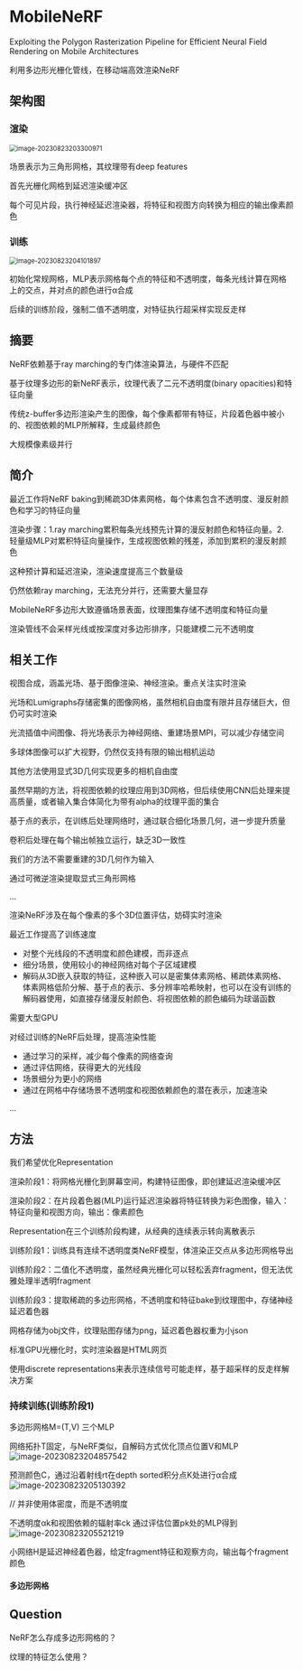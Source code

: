 # MobileNeRF

Exploiting the Polygon Rasterization Pipeline for Efficient Neural Field Rendering on Mobile Architectures

利用多边形光栅化管线，在移动端高效渲染NeRF



## 架构图

### 渲染

<img src="https://cdn.jsdelivr.net/gh/twtsuif/picture/twtsuif2023-08-23/cf530d4a1eefe88f84963e08d418790f--324c--image-20230823203300971.png" alt="image-20230823203300971" style="zoom:80%;" />

场景表示为三角形网格，其纹理带有deep features

首先光栅化网格到延迟渲染缓冲区

每个可见片段，执行神经延迟渲染器，将特征和视图方向转换为相应的输出像素颜色



### 训练

<img src="https://cdn.jsdelivr.net/gh/twtsuif/picture/twtsuif2023-08-23/fe2b46ca286d00a714edd059b1778ad1--79fd--image-20230823204101897.png" alt="image-20230823204101897" style="zoom:80%;" />

初始化常规网格，MLP表示网格每个点的特征和不透明度，每条光线计算在网格上的交点，并对点的颜色进行α合成

后续的训练阶段，强制二值不透明度，对特征执行超采样实现反走样





## 摘要

NeRF依赖基于ray marching的专门体渲染算法，与硬件不匹配

基于纹理多边形的新NeRF表示，纹理代表了二元不透明度(binary opacities)和特征向量

传统z-buffer多边形渲染产生的图像，每个像素都带有特征，片段着色器中被小的、视图依赖的MLP所解释，生成最终颜色

大规模像素级并行



## 简介

最近工作将NeRF baking到稀疏3D体素网格，每个体素包含不透明度、漫反射颜色和学习的特征向量

渲染步骤：1.ray marching累积每条光线预先计算的漫反射颜色和特征向量。2. 轻量级MLP对累积特征向量操作，生成视图依赖的残差，添加到累积的漫反射颜色

这种预计算和延迟渲染，渲染速度提高三个数量级

仍然依赖ray marching，无法充分并行，还需要大量显存



MobileNeRF多边形大致遵循场景表面，纹理图集存储不透明度和特征向量

渲染管线不会采样光线或按深度对多边形排序，只能建模二元不透明度



## 相关工作

视图合成，涵盖光场、基于图像渲染、神经渲染。重点关注实时渲染



光场和Lumigraphs存储密集的图像网格，虽然相机自由度有限并且存储巨大，但仍可实时渲染

光流插值中间图像、将光场表示为神经网络、重建场景MPI，可以减少存储空间

多球体图像可以扩大视野，仍然仅支持有限的输出相机运动



其他方法使用显式3D几何实现更多的相机自由度

虽然早期的方法，将视图依赖的纹理应用到3D网格，但后续使用CNN后处理来提高质量，或者输入集合体简化为带有alpha的纹理平面的集合

基于点的表示，在训练后处理网络时，通过联合细化场景几何，进一步提升质量

卷积后处理在每个输出帧独立运行，缺乏3D一致性

我们的方法不需要重建的3D几何作为输入



通过可微逆渲染提取显式三角形网格

...



渲染NeRF涉及在每个像素的多个3D位置评估，妨碍实时渲染

最近工作提高了训练速度

- 对整个光线段的不透明度和颜色建模，而非逐点
- 细分场景，使用较小的神经网络对每个子区域建模
- 解码从3D嵌入获取的特征，这种嵌入可以是密集体素网格、稀疏体素网格、体素网格低阶分解、基于点的表示、多分辨率哈希映射，也可以在没有训练的解码器使用，如直接存储漫反射颜色、将视图依赖的颜色编码为球谐函数

需要大型GPU



对经过训练的NeRF后处理，提高渲染性能

- 通过学习的采样，减少每个像素的网络查询
- 通过评估网络，获得更大的光线段
- 场景细分为更小的网络
- 通过在网格中存储场景不透明度和视图依赖颜色的潜在表示，加速渲染

...





## 方法

 我们希望优化Representation

渲染阶段1：将网格光栅化到屏幕空间，构建特征图像，即创建延迟渲染缓冲区

渲染阶段2：在片段着色器(MLP)运行延迟渲染器将特征转换为彩色图像，输入：特征向量和视图方向，输出：像素颜色



Representation在三个训练阶段构建，从经典的连续表示转向离散表示

训练阶段1：训练具有连续不透明度类NeRF模型，体渲染正交点从多边形网格导出

训练阶段2：二值化不透明度，虽然经典光栅化可以轻松丢弃fragment，但无法优雅处理半透明fragment

训练阶段3：提取稀疏的多边形网格，不透明度和特征bake到纹理图中，存储神经延迟着色器



网格存储为obj文件，纹理贴图存储为png，延迟着色器权重为小json

标准GPU光栅化时，实时渲染器是HTML网页



使用discrete representations来表示连续信号可能走样，基于超采样的反走样解决方案



### 持续训练(训练阶段1)

多边形网格M=(T,V) 三个MLP

网络拓扑T固定，与NeRF类似，自解码方式优化顶点位置V和MLP		![image-20230823204857542](https://cdn.jsdelivr.net/gh/twtsuif/picture/twtsuif2023-08-23/7e3959f07158d2ae8069142b17381940--bc59--image-20230823204857542.png)

预测颜色C，通过沿着射线rt在depth sorted积分点K处进行α合成		![image-20230823205130392](https://cdn.jsdelivr.net/gh/twtsuif/picture/twtsuif2023-08-23/17a53deb448600635dbb2761dc4bf257--eea8--image-20230823205130392.png)

// 并非使用体密度，而是不透明度

不透明度αk和视图依赖的辐射率ck 通过评估位置pk处的MLP得到		![image-20230823205521219](https://cdn.jsdelivr.net/gh/twtsuif/picture/twtsuif2023-08-23/0c85d3b2924b15be93364ae1fadee1c8--36fe--image-20230823205521219.png)



小网络H是延迟神经着色器，给定fragment特征和观察方向，输出每个fragment颜色



#### 多边形网格





## Question

NeRF怎么存成多边形网格的？

纹理的特征怎么使用？
